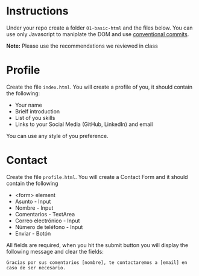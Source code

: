 # Instructions

Under your repo create a folder `01-basic-html` and the files below.
You can use only Javascript to maniplate the DOM and use [conventional commits](https://www.conventionalcommits.org/en/v1.0.0/).

**Note:** Please use the recommendations we reviewed in class

# Profile

Create the file `index.html`.
You will create a profile of you, it should contain the following:

- Your name
- Brielf introduction
- List of you skills
- Links to your Social Media (GitHub, LinkedIn) and email

You can use any style of you preference.

# Contact

Create the file `profile.html`.
You will create a Contact Form and it should contain the following

- \<form> element
- Asunto - Input
- Nombre - Input
- Comentarios - TextArea
- Correo electrónico - Input
- Número de teléfono - Input
- Enviar - Botón

All fields are required, when you hit the submit button you will display the following message and clear the fields:

```text
Gracias por sus comentarios [nombre], te contactaremos a [email] en caso de ser necesario.
```